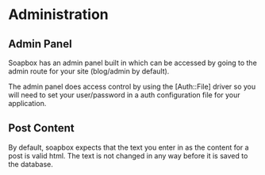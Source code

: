 # Administration

## Admin Panel

Soapbox has an admin panel built in which can be accessed by going to the admin
route for your site (blog/admin by default).

The admin panel does access control by using the [Auth::File] driver so you will
need to set your user/password in a auth configuration file for your application.

## Post Content

By default, soapbox expects that the text you enter in as the content for a post
is valid html. The text is not changed in any way before it is saved to the
database.